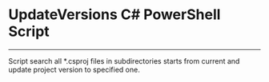 # UpdateVersions C# PowerShell Script
--------------------------

Script search all *.csproj files in subdirectories starts from current and update project version to specified one. 